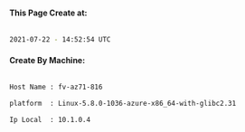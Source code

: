 
   
#### This Page Create at:

```bash

2021-07-22 - 14:52:54 UTC

```

#### Create By Machine:

```bash

Host Name : fv-az71-816

platform  : Linux-5.8.0-1036-azure-x86_64-with-glibc2.31

Ip Local  : 10.1.0.4

```

